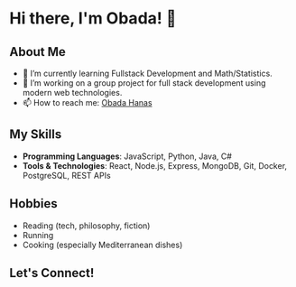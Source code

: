 # Hi there, I'm Obada! 👋

## About Me
- 🌱 I’m currently learning Fullstack Development and Math/Statistics.
- 💼 I’m working on a group project for full stack development using modern web technologies.
- 📫 How to reach me: [Obada Hanas](https://www.linkedin.com/in/obada-hanas)  

## My Skills
- **Programming Languages**: JavaScript, Python, Java, C#
- **Tools & Technologies**: React, Node.js, Express, MongoDB, Git, Docker, PostgreSQL, REST APIs

## Hobbies
- Reading (tech, philosophy, fiction)
- Running
- Cooking (especially Mediterranean dishes)

## Let's Connect!
